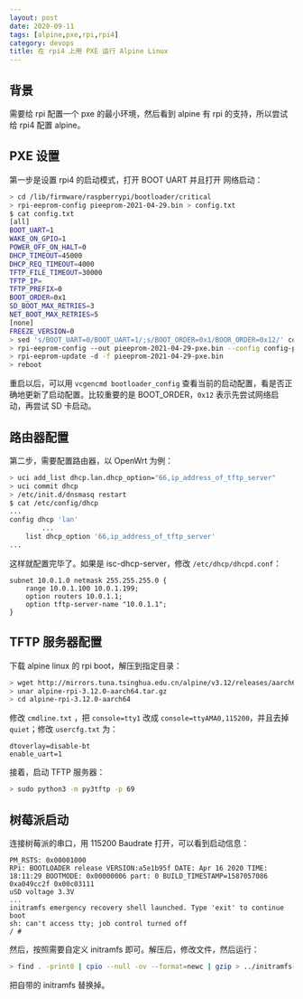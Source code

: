 ```yaml
---
layout: post
date: 2020-09-11
tags: [alpine,pxe,rpi,rpi4]
category: devops
title: 在 rpi4 上用 PXE 运行 Alpine Linux
---
```


## 背景

需要给 rpi 配置一个 pxe 的最小环境，然后看到 alpine 有 rpi 的支持，所以尝试给 rpi4 配置 alpine。

## PXE 设置

第一步是设置 rpi4 的启动模式，打开 BOOT UART 并且打开 网络启动：

```bash
> cd /lib/firmware/raspberrypi/bootloader/critical
> rpi-eeprom-config pieeprom-2021-04-29.bin > config.txt
$ cat config.txt
[all]
BOOT_UART=1
WAKE_ON_GPIO=1
POWER_OFF_ON_HALT=0
DHCP_TIMEOUT=45000
DHCP_REQ_TIMEOUT=4000
TFTP_FILE_TIMEOUT=30000
TFTP_IP=
TFTP_PREFIX=0
BOOT_ORDER=0x1
SD_BOOT_MAX_RETRIES=3
NET_BOOT_MAX_RETRIES=5
[none]
FREEZE_VERSION=0
> sed 's/BOOT_UART=0/BOOT_UART=1/;s/BOOT_ORDER=0x1/BOOR_ORDER=0x12/' config.txt > config-pxe.txt
> rpi-eeprom-config --out pieeprom-2021-04-29-pxe.bin --config config-pxe.txt pieeprom-2021-04-29.bin
> rpi-eeprom-update -d -f pieeprom-2021-04-29-pxe.bin
> reboot
```

重启以后，可以用 `vcgencmd bootloader_config` 查看当前的启动配置，看是否正确地更新了启动配置。比较重要的是 BOOT_ORDER，`0x12` 表示先尝试网络启动，再尝试 SD 卡启动。

## 路由器配置

第二步，需要配置路由器，以 OpenWrt 为例：

```bash
> uci add_list dhcp.lan.dhcp_option="66,ip_address_of_tftp_server"
> uci commit dhcp
> /etc/init.d/dnsmasq restart
$ cat /etc/config/dhcp
...
config dhcp 'lan'
		...
    list dhcp_option '66,ip_address_of_tftp_server'
...
```

这样就配置完毕了。如果是 isc-dhcp-server，修改 `/etc/dhcp/dhcpd.conf`：

```
subnet 10.0.1.0 netmask 255.255.255.0 {
    range 10.0.1.100 10.0.1.199;
    option routers 10.0.1.1;
    option tftp-server-name "10.0.1.1";
}
```



## TFTP 服务器配置

下载 alpine linux 的 rpi boot，解压到指定目录：

```bash
> wget http://mirrors.tuna.tsinghua.edu.cn/alpine/v3.12/releases/aarch64/alpine-rpi-3.12.0-aarch64.tar.gz
> unar alpine-rpi-3.12.0-aarch64.tar.gz
> cd alpine-rpi-3.12.0-aarch64
```

修改 `cmdline.txt` ，把 `console=tty1` 改成 `console=ttyAMA0,115200`，并且去掉 `quiet`；修改 `usercfg.txt` 为：

```
dtoverlay=disable-bt
enable_uart=1
```

接着，启动 TFTP 服务器：

```bash
> sudo python3 -m py3tftp -p 69
```

## 树莓派启动

连接树莓派的串口，用 115200 Baudrate 打开，可以看到启动信息：

```
PM_RSTS: 0x00001000
RPi: BOOTLOADER release VERSION:a5e1b95f DATE: Apr 16 2020 TIME: 18:11:29 BOOTMODE: 0x00000006 part: 0 BUILD_TIMESTAMP=1587057086 0xa049cc2f 0x00c03111
uSD voltage 3.3V
... 
initramfs emergency recovery shell launched. Type 'exit' to continue boot
sh: can't access tty; job control turned off
/ #

```

然后，按照需要自定义 initramfs 即可。解压后，修改文件，然后运行：

```bash
> find . -print0 | cpio --null -ov --format=newc | gzip > ../initramfs-rpi4
```

把自带的 initramfs 替换掉。